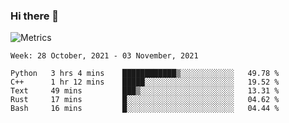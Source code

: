 ### Hi there 👋

![Metrics](https://github.com/radoapx/radoapx/blob/main/github-metrics.svg)

<!--START_SECTION:waka-->
```text
Week: 28 October, 2021 - 03 November, 2021

Python   3 hrs 4 mins    ████████████▒░░░░░░░░░░░░   49.78 % 
C++      1 hr 12 mins    █████░░░░░░░░░░░░░░░░░░░░   19.52 % 
Text     49 mins         ███▒░░░░░░░░░░░░░░░░░░░░░   13.31 % 
Rust     17 mins         █░░░░░░░░░░░░░░░░░░░░░░░░   04.62 % 
Bash     16 mins         █░░░░░░░░░░░░░░░░░░░░░░░░   04.44 % 
```
<!--END_SECTION:waka-->

<!--
**radoapx/radoapx** is a ✨ _special_ ✨ repository because its `README.md` (this file) appears on your GitHub profile.

Here are some ideas to get you started:

- 🔭 I’m currently working on ...
- 🌱 I’m currently learning ...
- 👯 I’m looking to collaborate on ...
- 🤔 I’m looking for help with ...
- 💬 Ask me about ...
- 📫 How to reach me: ...
- 😄 Pronouns: ...
- ⚡ Fun fact: ...
-->
